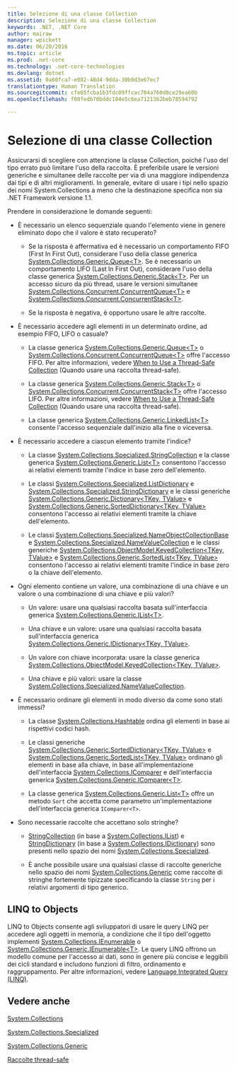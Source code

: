 ```yaml
---
title: Selezione di una classe Collection
description: Selezione di una classe Collection
keywords: .NET, .NET Core
author: mairaw
manager: wpickett
ms.date: 06/20/2016
ms.topic: article
ms.prod: .net-core
ms.technology: .net-core-technologies
ms.devlang: dotnet
ms.assetid: 0a60fca7-e082-48d4-9dda-30b0d3e67ec7
translationtype: Human Translation
ms.sourcegitcommit: cfe65fcba1b3fdc09ffcac704a760d8ce29ea60b
ms.openlocfilehash: f00fedb70bddc184e5c6ea71213b2beb78594792

---
```


# <a name="selecting-a-collection-class"></a>Selezione di una classe Collection

Assicurarsi di scegliere con attenzione la classe Collection, poiché l'uso del tipo errato può limitare l'uso della raccolta. È preferibile usare le versioni generiche e simultanee delle raccolte per via di una maggiore indipendenza dai tipi e di altri miglioramenti. In generale, evitare di usare i tipi nello spazio dei nomi System.Collections a meno che la destinazione specifica non sia .NET Framework versione 1.1. 

Prendere in considerazione le domande seguenti:

* È necessario un elenco sequenziale quando l'elemento viene in genere eliminato dopo che il valore è stato recuperato? 

    * Se la risposta è affermativa ed è necessario un comportamento FIFO (First In First Out), considerare l'uso della classe generica [System.Collections.Generic.Queue&lt;T&gt;](https://docs.microsoft.com/dotnet/core/api/System.Collections.Generic.Queue-1). Se è necessario un comportamento LIFO (Last In First Out), considerare l'uso della classe generica [System.Collections.Generic.Stack&lt;T&gt;](https://docs.microsoft.com/dotnet/core/api/System.Collections.Generic.Stack-1). Per un accesso sicuro da più thread, usare le versioni simultanee [System.Collections.Concurrent.ConcurrentQueue&lt;T&gt;](https://docs.microsoft.com/dotnet/core/api/System.Collections.Concurrent.ConcurrentQueue-1) e [System.Collections.Concurrent.ConcurrentStack&lt;T&gt;](https://docs.microsoft.com/dotnet/core/api/System.Collections.Concurrent.ConcurrentStack-1).
    
    * Se la risposta è negativa, è opportuno usare le altre raccolte.
    
* È necessario accedere agli elementi in un determinato ordine, ad esempio FIFO, LIFO o casuale?

    * La classe generica [System.Collections.Generic.Queue&lt;T&gt;](https://docs.microsoft.com/dotnet/core/api/System.Collections.Generic.Queue-1) o [System.Collections.Concurrent.ConcurrentQueue&lt;T&gt;](https://docs.microsoft.com/dotnet/core/api/System.Collections.Concurrent.ConcurrentQueue-1) offre l'accesso FIFO. Per altre informazioni, vedere [When to Use a Thread-Safe Collection](threadsafe/when-to-use-a-thread-safe-collection.md) (Quando usare una raccolta thread-safe).
    
    * La classe generica [System.Collections.Generic.Stack&lt;T&gt;](https://docs.microsoft.com/dotnet/core/api/System.Collections.Generic.Stack-1) o [System.Collections.Concurrent.ConcurrentStack&lt;T&gt;](https://docs.microsoft.com/dotnet/core/api/System.Collections.Concurrent.ConcurrentStack-1) offre l'accesso LIFO. Per altre informazioni, vedere [When to Use a Thread-Safe Collection](threadsafe/when-to-use-a-thread-safe-collection.md) (Quando usare una raccolta thread-safe).
    
    * La classe generica [System.Collections.Generic.LinkedList&lt;T&gt;](https://docs.microsoft.com/dotnet/core/api/System.Collections.Generic.LinkedList-1) consente l'accesso sequenziale dall'inizio alla fine o viceversa.
    
* È necessario accedere a ciascun elemento tramite l'indice? 

    * La classe [System.Collections.Specialized.StringCollection](https://docs.microsoft.com/dotnet/core/api/System.Collections.Specialized.StringCollection) e la classe generica [System.Collections.Generic.List&lt;T&gt;](https://docs.microsoft.com/dotnet/core/api/System.Collections.Generic.List-1) consentono l'accesso ai relativi elementi tramite l'indice in base zero dell'elemento. 
    
    * Le classi [System.Collections.Specialized.ListDictionary](https://docs.microsoft.com/dotnet/core/api/System.Collections.Specialized.ListDictionary) e [System.Collections.Specialized.StringDictionary](https://docs.microsoft.com/dotnet/core/api/System.Collections.Specialized.StringDictionary) e le classi generiche [System.Collections.Generic.Dictionary&lt;TKey, TValue&gt;](https://docs.microsoft.com/dotnet/core/api/System.Collections.Generic.Dictionary-2) e [System.Collections.Generic.SortedDictionary&lt;TKey, TValue&gt;](https://docs.microsoft.com/dotnet/core/api/System.Collections.Generic.SortedDictionary-2) consentono l'accesso ai relativi elementi tramite la chiave dell'elemento.
    
    * Le classi [System.Collections.Specialized.NameObjectCollectionBase](https://docs.microsoft.com/dotnet/core/api/System.Collections.Specialized.NameObjectCollectionBase) e [System.Collections.Specialized.NameValueCollection](https://docs.microsoft.com/dotnet/core/api/System.Collections.Specialized.NameValueCollection) e le classi generiche [System.Collections.ObjectModel.KeyedCollection&lt;TKey, TValue&gt;](https://docs.microsoft.com/dotnet/core/api/System.Collections.ObjectModel.KeyedCollection-2) e [System.Collections.Generic.SortedList&lt;TKey, TValue&gt;](https://docs.microsoft.com/dotnet/core/api/System.Collections.Generic.SortedList-2) consentono l'accesso ai relativi elementi tramite l'indice in base zero o la chiave dell'elemento.
    
* Ogni elemento contiene un valore, una combinazione di una chiave e un valore o una combinazione di una chiave e più valori? 

    * Un valore: usare una qualsiasi raccolta basata sull'interfaccia generica [System.Collections.Generic.IList&lt;T&gt;](https://docs.microsoft.com/dotnet/core/api/System.Collections.Generic.IList-1).
    
    * Una chiave e un valore: usare una qualsiasi raccolta basata sull'interfaccia generica [System.Collections.Generic.IDictionary&lt;TKey, TValue&gt;](https://docs.microsoft.com/dotnet/core/api/System.Collections.Generic.IDictionary-2).
    
    * Un valore con chiave incorporata: usare la classe generica [System.Collections.ObjectModel.KeyedCollection&lt;TKey, TValue&gt;](https://docs.microsoft.com/dotnet/core/api/System.Collections.ObjectModel.KeyedCollection-2).
    
    * Una chiave e più valori: usare la classe [System.Collections.Specialized.NameValueCollection](https://docs.microsoft.com/dotnet/core/api/System.Collections.Specialized.NameValueCollection).
    
* È necessario ordinare gli elementi in modo diverso da come sono stati immessi? 

    * La classe [System.Collections.Hashtable](https://docs.microsoft.com/dotnet/core/api/System.Collections.Hashtable) ordina gli elementi in base ai rispettivi codici hash.
    
    * Le classi generiche [System.Collections.Generic.SortedDictionary&lt;TKey, TValue&gt;](https://docs.microsoft.com/dotnet/core/api/System.Collections.Generic.SortedDictionary-2) e [System.Collections.Generic.SortedList&lt;TKey, TValue&gt;](https://docs.microsoft.com/dotnet/core/api/System.Collections.Generic.SortedList-2) ordinano gli elementi in base alla chiave, in base all'implementazione dell'interfaccia [System.Collections.IComparer](https://docs.microsoft.com/dotnet/core/api/System.Collections.IComparer) e dell'interfaccia generica [System.Collections.Generic.IComparer&lt;T&gt;](https://docs.microsoft.com/dotnet/core/api/System.Collections.Generic.IComparer-1).
    
    * La classe generica [System.Collections.Generic.List&lt;T&gt;](https://docs.microsoft.com/dotnet/core/api/System.Collections.Generic.List-1) offre un metodo `Sort` che accetta come parametro un'implementazione dell'interfaccia generica `IComparer<T>`.
    
* Sono necessarie raccolte che accettano solo stringhe? 

    * [StringCollection](https://docs.microsoft.com/dotnet/core/api/System.Collections.Specialized.StringCollection) (in base a [System.Collections.IList](https://docs.microsoft.com/dotnet/core/api/System.Collections.IList)) e [StringDictionary](https://docs.microsoft.com/dotnet/core/api/System.Collections.Specialized.StringDictionary) (in base a [System.Collections.IDictionary](https://docs.microsoft.com/dotnet/core/api/System.Collections.IDictionary)) sono presenti nello spazio dei nomi [System.Collections.Specialized](https://docs.microsoft.com/dotnet/core/api/System.Collections.Specialized). 
    
    * È anche possibile usare una qualsiasi classe di raccolte generiche nello spazio dei nomi [System.Collections.Generic](https://docs.microsoft.com/dotnet/core/api/System.Collections.Generic) come raccolte di stringhe fortemente tipizzate specificando la classe `String` per i relativi argomenti di tipo generico.
    
## <a name="linq-to-objects"></a>LINQ to Objects

LINQ to Objects consente agli sviluppatori di usare le query LINQ per accedere agli oggetti in memoria, a condizione che il tipo dell'oggetto implementi [System.Collections.IEnumerable](https://docs.microsoft.com/dotnet/core/api/System.Collections.IEnumerable) o [System.Collections.Generic.IEnumerable&lt;T&gt;](https://docs.microsoft.com/dotnet/core/api/System.Collections.Generic.IEnumerable-1). Le query LINQ offrono un modello comune per l'accesso ai dati, sono in genere più concise e leggibili dei cicli standard e includono funzioni di filtro, ordinamento e raggruppamento. Per altre informazioni, vedere [Language Integrated Query (LINQ)](../../csharp/linq.md).

## <a name="see-also"></a>Vedere anche

[System.Collections](https://docs.microsoft.com/dotnet/core/api/System.Collections)

[System.Collections.Specialized](https://docs.microsoft.com/dotnet/core/api/System.Collections.Specialized)

[System.Collections.Generic](https://docs.microsoft.com/dotnet/core/api/System.Collections.Generic)

[Raccolte thread-safe](threadsafe/index.md)



<!--HONumber=Nov16_HO1-->


